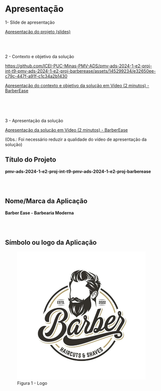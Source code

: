# Apresentação

1- Slide de apresentação

[Apresentação do projeto (slides)](https://github.com/user-attachments/files/15949029/barber.Ease.14.03.2024.pdf)
<br></br>
<br></br>

2 - Contexto e objetivo da solução

https://github.com/ICEI-PUC-Minas-PMV-ADS/pmv-ads-2024-1-e2-proj-int-t9-pmv-ads-2024-1-e2-proj-barberease/assets/145299234/e32650ee-c79c-447f-a91f-c1c34a2b1430

[Apresentação do contexto e objetivo da solução em Vídeo (2 minutos) - BarberEase](./assets/barberease-solution-video.mp4)

<br></br>
<br></br>
3 - Apresentação da solução

[Apresentação da solução em Vídeo (2 minutos) - BarberEase](https://github.com/ICEI-PUC-Minas-PMV-ADS/pmv-ads-2024-1-e2-proj-int-t9-pmv-ads-2024-1-e2-proj-barberease/blob/main/presentation/assets/BarberEase%20-apresenta%C3%A7%C3%A3o%20da%20solu%C3%A7%C3%A3o.mp4)

(Obs.: Foi necessário reduzir a qualidade do vídeo de apresentação da solução)


## Título do Projeto
**pmv-ads-2024-1-e2-proj-int-t9-pmv-ads-2024-1-e2-proj-barberease**

<br></br>

## Nome/Marca da Aplicação
**Barber Ease - Barbearia Moderna**

<br></br>
## Símbolo ou logo da Aplicação
<figure>
    <img src="./img/logo.jpeg">
    <figcaption>Figura 1 - Logo </figure>
</figure>





